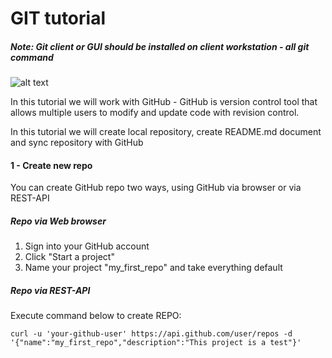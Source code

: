 # GIT tutorial

##### *Note: Git client or GUI should be installed on client workstation - all git command*


![alt text](https://camo.githubusercontent.com/fb782da4019ab66eeea35cc9b9ce73b2438b1688/687474703a2f2f646f632e72756c746f722e636f6d2f696d616765732f6769746875622d6c6f676f2e706e67 "Logo Title Text 1")

In this tutorial we will work with GitHub - GitHub is version control tool that allows multiple users to modify and update code with revision control.

In this tutorial we will create local repository, create README.md document and sync repository with GitHub

#### 1 - Create new repo  

You can create GitHub repo two ways, using GitHub via browser or via REST-API

##### Repo via Web browser

1. Sign into your GitHub account
2. Click "Start a project"
3. Name your project "my_first_repo" and take everything default

##### Repo via REST-API

Execute command below to create REPO:

```
curl -u 'your-github-user' https://api.github.com/user/repos -d '{"name":"my_first_repo","description":"This project is a test"}'
```
